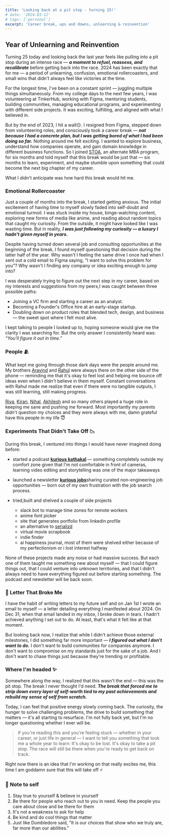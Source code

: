 ```yaml
---
title: 'Looking back at a pit stop - turning 25!'
# date: '2024-03-12'
# tags: ['personal']
excerpt: 'Career break, ups and downs, unlearning & reinvention'
---
```


## Year of Unlearning and Reinvention

Turning 25 today and looking back the last year feels like pulling into a pit stop during an intense race — ***a moment to refuel, reassess, and recalibrate*** before getting back into the race. 2024 has been exactly that for me — a period of unlearning, confusion, emotional rollercoasters, and small wins that didn't always feel like victories at the time.

For the longest time, I've been on a constant sprint — juggling multiple things simultaneously. From my college days to the next few years, I was volunteering at TinkerHub, working with Figma, mentoring students, building communities, managing educational programs, and experimenting with different side projects. It was exciting, fulfilling, and aligned with what I believed in.

But by the end of 2023, I hit a wall😔. I resigned from Figma, stepped down from volunteering roles, and consciously took a career break — ***not because I had a concrete plan, but I was getting bored of what I had been doing so far.*** Nothing around me felt exciting. I wanted to explore business, understand how companies operate, and gain domain knowledge in different business functions. So I joined [STOA](https://www.linkedin.com/school/stoahq/), an alternate MBA program, for six months and told myself that this break would be just that — six months to learn, experiment, and maybe stumble upon something that could become the next big chapter of my career.

What I didn't anticipate was how hard this break would hit me.

###  Emotional Rollercoaster

Just a couple of months into the break, I started getting anxious. The initial excitement of having time to myself slowly faded into self-doubt and emotional turmoil. I was stuck inside my house, binge-watching content, exploring new forms of media like anime, and reading about random topics that caught my curiosity. From the outside, it might have looked like I was wasting time. But in reality, ***I was just following my curiosity — a luxury I hadn't given myself in years.***

Despite having turned down several job and consulting opportunities at the beginning of the break, I found myself questioning that decision during the latter half of the year. Why wasn't I feeling the same drive I once had when I sent out a cold email to Figma saying, “I want to solve this problem for you”? Why wasn't I finding any company or idea exciting enough to jump into?

I was desperately trying to figure out the next step in my career, based on my interests and suggestions from my peers,I was caught between three possible paths:
- Joining a VC firm and starting a career as an analyst.
- Becoming a Founder's Office hire at an early-stage startup.
- Doubling down on product roles that blended tech, design, and business — the sweet spot where I felt most alive.

I kept talking to people I looked up to, hoping someone would give me the clarity I was searching for. But the only answer I consistently heard was: *“You'll figure it out in time.”*

### People 🫂

What kept me going through those dark days were the people around me. My brothers [Aravind](https://www.linkedin.com/in/aravind1444/) and [Rahul](https://bento.me/rjnrdhn) were always there on the other side of the phone — reminding me that it's okay to feel lost and helping me bounce off ideas even when I didn't believe in them myself. Constant conversations with Rahul made me realize that even if there were no tangible outputs, I was still learning, still making progress.

[Riya](https://rmathew.in/), [Kiran](https://kirn.sh/), [Nihal](https://www.linkedin.com/in/nihal-rajeev-sainudeen-786117245/), [Akhilesh](https://wiki.akhileshg.com/) and so many others played a huge role in keeping me sane and pushing me forward. Most importantly my parents didn't question my choices and they were always with me, damn grateful have this people in my life 😇

### Experiments That Didn't Take Off 📉

During this break, I ventured into things I would have never imagined doing before:
- started a podcast [**kurious kathakal**](https://www.youtube.com/@kuriouskathakal) — something completely outside my comfort zone given that I'm not comfortable in front of cameras, learning video editing and storytelling was one of the major takeaways

- launched a newsletter [**kurious jobs**](https://kuriousjobs.substack.com/)sharing curated non-engineering job opportunities — born out of my own frustration with the job search process.

- tried,built and shelved a couple of side projects
    - slack bot to manage time zones for remote workers
    - anime font picker
    - site that generates portfolio from linkedin profile
    - an alternative to [serializd](https://www.serializd.com/)
    - virtual movie scrapbook
    - indie finder
    - ai happiness journal, most of them were shelved either because of my perfectionism or i lost interest halfway
    
None of these projects made any noise or had massive success. But each one of them taught me something new about myself — that I could figure things out, that I could venture into unknown territories, and that I didn't always need to have everything figured out before starting something. The podcast and newsletter will be back soon.

### 💌 Letter That Broke Me

I have the habit of writing letters to my future self and on Jan 1st  I wrote an email to myself — a letter detailing everything I manifested about 2024. On Dec 31, when that email landed in my inbox, I broke down in tears. I hadn't achieved anything I set out to do. At least, that's what it felt like at that moment.

But looking back now, I realize that while I didn't achieve those external milestones, I did something far more important — ***I figured out what I don't want to do.*** I don't want to build communities for companies anymore. I don't want to compromise on my standards just for the sake of a job. And I don't want to chase things just because they're trending or profitable.

### Where I'm headed ✨

Somewhere along the way, I realized that this wasn't the end — this was the pit stop. The break I never thought I'd need. ***The break that forced me to strip down every layer of self-worth tied to my past achievements and rebuild my sense of self from scratch.***

Today, I can feel that positive energy slowly coming back. The curiosity, the hunger to solve challenging problems, the drive to build something that matters — it's all starting to resurface. I'm not fully back yet, but I'm no longer questioning whether I ever will be.

> If you're reading this and you're feeling stuck — whether in your career, or just life in general — I want to tell you something that took me a whole year to learn: It's okay to be lost. It's okay to take a pit stop. The race will still be there when you're ready to get back on track.

Right now there is an idea that I'm working on that really excites me, this time I am goddamn sure that this will take off ⚡

### 📝 Note to self

1. Stay true to yourself & believe in yourself
2. Be there for people who reach out to you in need. Keep the people you care about close and be there for them
3. It's not a weakness to ask for help
4. Be kind and do cool things that matter
5. Just like Dumbledore said, "It is our choices that show who we truly are, far more than our abilities."

